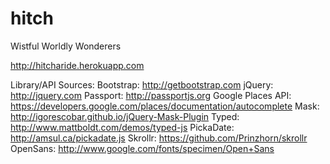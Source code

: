 hitch
==========

Wistful Worldly Wonderers

http://hitcharide.herokuapp.com


Library/API Sources:
Bootstrap: http://getbootstrap.com
jQuery: http://jquery.com
Passport: http://passportjs.org
Google Places API: https://developers.google.com/places/documentation/autocomplete
Mask: http://igorescobar.github.io/jQuery-Mask-Plugin
Typed: http://www.mattboldt.com/demos/typed-js
PickaDate: http://amsul.ca/pickadate.js
Skrollr: https://github.com/Prinzhorn/skrollr
OpenSans: http://www.google.com/fonts/specimen/Open+Sans
